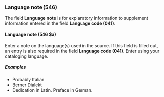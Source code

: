 ### Language note (546)

The field **Language note** is for explanatory information to supplement information entered in the field **Language code (041)**.  

#### Language note (546 $a)  

Enter a note on the language(s) used in the source. If this field is filled out, an entry is also required in the
field **Language code (041)**. Enter using your cataloging language.

##### Examples

- Probably Italian
- Berner Dialekt
- Dedication in Latin. Preface in German.
